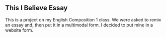 ## This I Believe Essay

This is a project on my English Composition 1 class. We were asked to remix an essay and, then put it in a multimodal form. I decided to put mine in a website form. 